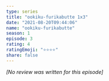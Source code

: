 ```yaml
---
type: series
title: "ookiku-furikabutte 1x3"
date: "2021-08-20T09:44:06"
name: "ookiku-furikabutte"
season: 1
episode: 3
rating: 4
ratingEmoji: "⭐️⭐️⭐️⭐️"
share: false
---
```


*[No review was written for this episode]*
